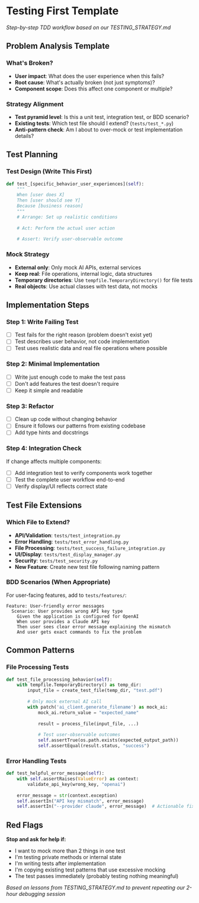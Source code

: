 # Testing First Template
*Step-by-step TDD workflow based on our TESTING_STRATEGY.md*

## Problem Analysis Template

### What's Broken?
- **User impact**: What does the user experience when this fails?
- **Root cause**: What's actually broken (not just symptoms)?
- **Component scope**: Does this affect one component or multiple?

### Strategy Alignment
- **Test pyramid level**: Is this a unit test, integration test, or BDD scenario?
- **Existing tests**: Which test file should I extend? (`tests/test_*.py`)
- **Anti-pattern check**: Am I about to over-mock or test implementation details?

## Test Planning

### Test Design (Write This First)
```python
def test_[specific_behavior_user_experiences](self):
    """
    When [user does X]
    Then [user should see Y]
    Because [business reason]
    """
    # Arrange: Set up realistic conditions
    
    # Act: Perform the actual user action
    
    # Assert: Verify user-observable outcome
```

### Mock Strategy
- **External only**: Only mock AI APIs, external services
- **Keep real**: File operations, internal logic, data structures
- **Temporary directories**: Use `tempfile.TemporaryDirectory()` for file tests
- **Real objects**: Use actual classes with test data, not mocks

## Implementation Steps

### Step 1: Write Failing Test
- [ ] Test fails for the right reason (problem doesn't exist yet)
- [ ] Test describes user behavior, not code implementation
- [ ] Test uses realistic data and real file operations where possible

### Step 2: Minimal Implementation
- [ ] Write just enough code to make the test pass
- [ ] Don't add features the test doesn't require
- [ ] Keep it simple and readable

### Step 3: Refactor
- [ ] Clean up code without changing behavior
- [ ] Ensure it follows our patterns from existing codebase
- [ ] Add type hints and docstrings

### Step 4: Integration Check
If change affects multiple components:
- [ ] Add integration test to verify components work together
- [ ] Test the complete user workflow end-to-end
- [ ] Verify display/UI reflects correct state

## Test File Extensions

### Which File to Extend?
- **API/Validation**: `tests/test_integration.py`
- **Error Handling**: `tests/test_error_handling.py`
- **File Processing**: `tests/test_success_failure_integration.py`
- **UI/Display**: `tests/test_display_manager.py`
- **Security**: `tests/test_security.py`
- **New Feature**: Create new test file following naming pattern

### BDD Scenarios (When Appropriate)
For user-facing features, add to `tests/features/`:
```gherkin
Feature: User-friendly error messages
  Scenario: User provides wrong API key type
    Given the application is configured for OpenAI
    When user provides a Claude API key
    Then user sees clear error message explaining the mismatch
    And user gets exact commands to fix the problem
```

## Common Patterns

### File Processing Tests
```python
def test_file_processing_behavior(self):
    with tempfile.TemporaryDirectory() as temp_dir:
        input_file = create_test_file(temp_dir, "test.pdf")
        
        # Only mock external AI call
        with patch('ai_client.generate_filename') as mock_ai:
            mock_ai.return_value = "expected_name"
            
            result = process_file(input_file, ...)
            
            # Test user-observable outcomes
            self.assertTrue(os.path.exists(expected_output_path))
            self.assertEqual(result.status, "success")
```

### Error Handling Tests  
```python
def test_helpful_error_message(self):
    with self.assertRaises(ValueError) as context:
        validate_api_key(wrong_key, "openai")
    
    error_message = str(context.exception)
    self.assertIn("API key mismatch", error_message)
    self.assertIn("--provider claude", error_message)  # Actionable fix
```

## Red Flags

**Stop and ask for help if:**
- I want to mock more than 2 things in one test
- I'm testing private methods or internal state
- I'm writing tests after implementation
- I'm copying existing test patterns that use excessive mocking
- The test passes immediately (probably testing nothing meaningful)

*Based on lessons from TESTING_STRATEGY.md to prevent repeating our 2-hour debugging session*